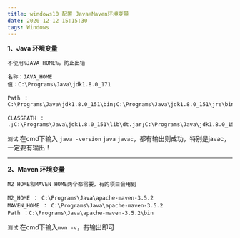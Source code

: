 ```yaml
---
title: windows10 配置 Java+Maven环境变量
date: 2020-12-12 15:15:30
tags: Windows
---
```


**1、Java 环境变量**

`不使用%JAVA_HOME%，防止出错`
```shell
名称：JAVA_HOME
值：C:\Programs\Java\jdk1.8.0_171

Path ：
C:\Programs\Java\jdk1.8.0_151\bin;C:\Programs\Java\jdk1.8.0_151\jre\bin;

CLASSPATH ： 
.;C:\Programs\Java\jdk1.8.0_151\lib\dt.jar;C:\Programs\Java\jdk1.8.0_151\lib\tools.jar;
```

`测试`
	在cmd下输入 `java -version` `java` `javac`，都有输出则成功，特别是javac，一定要有输出！

------------


**2、Maven 环境变量**

`M2_HOME和MAVEN_HOME两个都需要，有的项目会用到`
```shell
M2_HOME ： C:\Programs\Java\apache-maven-3.5.2
MAVEN_HOME ： C:\Programs\Java\apache-maven-3.5.2
Path ：C:\Programs\Java\apache-maven-3.5.2\bin
```

`测试`
	在cmd下输入`mvn -v`，有输出即可